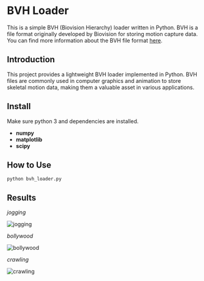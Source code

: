 # BVH Loader

This is a simple BVH (Biovision Hierarchy) loader written in Python. BVH is a file format originally developed by Biovision for storing motion capture data. You can find more information about the BVH file format [here](https://research.cs.wisc.edu/graphics/Courses/cs-838-1999/Jeff/BVH.html).

## Introduction

This project provides a lightweight BVH loader implemented in Python. BVH files are commonly used in computer graphics and animation to store skeletal motion data, making them a valuable asset in various applications.

## Install

Make sure python 3 and dependencies are installed.

- **numpy**
- **matplotlib**
- **scipy**

## How to Use

```
python bvh_loader.py
```

## Results

*jogging*

![jogging](assets/jogging.gif)



*bollywood*

![bollywood](assets/bollywood.gif)



*crawling*

![crawling](assets/crawling.gif)
